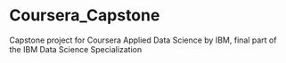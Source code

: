 # Coursera_Capstone
Capstone project for Coursera Applied Data Science by IBM, final part of the IBM Data Science Specialization
